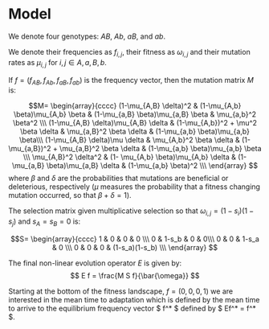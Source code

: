 # Model

We denote four genotypes: $AB$, $Ab$, $aB$, and $ab$.

We denote their frequencies as $f_{i,j}$, their fitness as $\omega_{i,j}$ and their mutation rates as $\mu_{i,j}$ for $i,j \in {A,a,B,b}$.

If $f=(f_{AB}, f_{Ab}, f_{aB}, f_{ab})$ is the frequency vector, then the mutation matrix $M$ is:

$$M=
\begin{array}{cccc}
(1-\mu_{A,B} \delta)^2 & (1-\mu_{A,b} \beta)\mu_{A,b} \beta & (1-\mu_{a,B} \beta)\mu_{a,B} \beta & \mu_{a,b}^2 \beta^2 \\\
(1-\mu_{A,B} \delta)\mu_{A,B} \delta & (1-\mu_{A,b})^2 + \mu^2 \beta \delta & \mu_{a,B}^2 \beta \delta & (1-\mu_{a,b} \beta)\mu_{a,b} \beta\\\
(1-\mu_{A,B} \delta)\mu \delta & \mu_{A,b}^2 \beta \delta & (1-\mu_{a,B})^2 + \mu_{a,B}^2 \beta \delta & (1-\mu_{a,b} \beta)\mu_{a,b} \beta \\\
\mu_{A,B}^2 \delta^2 & (1- \mu_{A,b} \beta)\mu_{A,b} \delta & (1- \mu_{a,B} \beta)\mu_{a,B} \delta & (1-\mu_{a,b} \beta)^2 \\\
\end{array} 
$$
where $\beta$ and $\delta$ are the probabilities that mutations are beneficial or deleterious, respectively ($\mu$ measures the probability that a fitness changing mutation occurred, so that $\beta+\delta=1$).

The selection matrix given multiplicative selection so that $\omega_{i,j} = (1-s_i)(1-s_j)$ and $s_A=s_B=0$ is:

$$S=
\begin{array}{cccc}
1 & 0 & 0 & 0 \\\
0 & 1-s_b & 0 & 0\\\
0 & 0 & 1-s_a & 0 \\\
0 & 0 & 0 & (1-s_a)(1-s_b) \\\
\end{array} 
$$

The final non-linear evolution operator $E$ is given by:
$$
E f = \frac{M S f}{\bar{\omega}}
$$

Starting at the bottom of the fitness landscape, $f=(0,0,0,1)$ we are interested in the mean time to adaptation which is defined by the mean time to arrive to the equilibrium frequency vector $ f^* $ defined by $ Ef^* = f^* $.